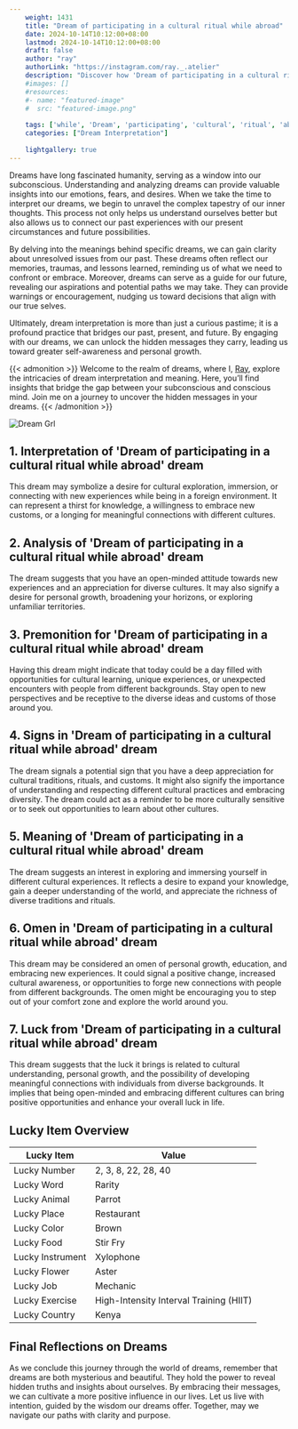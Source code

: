 ```yaml
---
    weight: 1431
    title: "Dream of participating in a cultural ritual while abroad"  # Assuming 'title' column exists
    date: 2024-10-14T10:12:00+08:00
    lastmod: 2024-10-14T10:12:00+08:00
    draft: false
    author: "ray"
    authorLink: "https://instagram.com/ray._.atelier"
    description: "Discover how 'Dream of participating in a cultural ritual while abroad' can interpret your future and uncover its significant meanings in your life."
    #images: []
    #resources:
    #- name: "featured-image"
    #  src: "featured-image.png"
    
    tags: ['while', 'Dream', 'participating', 'cultural', 'ritual', 'abroad']
    categories: ["Dream Interpretation"]
    
    lightgallery: true
---
```

    
Dreams have long fascinated humanity, serving as a window into our subconscious. Understanding and analyzing dreams can provide valuable insights into our emotions, fears, and desires. When we take the time to interpret our dreams, we begin to unravel the complex tapestry of our inner thoughts. This process not only helps us understand ourselves better but also allows us to connect our past experiences with our present circumstances and future possibilities.

By delving into the meanings behind specific dreams, we can gain clarity about unresolved issues from our past. These dreams often reflect our memories, traumas, and lessons learned, reminding us of what we need to confront or embrace. Moreover, dreams can serve as a guide for our future, revealing our aspirations and potential paths we may take. They can provide warnings or encouragement, nudging us toward decisions that align with our true selves.

Ultimately, dream interpretation is more than just a curious pastime; it is a profound practice that bridges our past, present, and future. By engaging with our dreams, we can unlock the hidden messages they carry, leading us toward greater self-awareness and personal growth.

{{< admonition >}}
Welcome to the realm of dreams, where I, [Ray](https://instagram.com/ray._.atelier), explore the intricacies of dream interpretation and meaning. Here, you’ll find insights that bridge the gap between your subconscious and conscious mind. Join me on a journey to uncover the hidden messages in your dreams.
{{< /admonition >}}

![Dream Grl](https://cdn.pixabay.com/photo/2017/11/02/03/35/gothic-2910057_1280.jpg "Dream Grl")

## 1. Interpretation of 'Dream of participating in a cultural ritual while abroad' dream

This dream may symbolize a desire for cultural exploration, immersion, or connecting with new experiences while being in a foreign environment. It can represent a thirst for knowledge, a willingness to embrace new customs, or a longing for meaningful connections with different cultures.

## 2. Analysis of 'Dream of participating in a cultural ritual while abroad' dream

The dream suggests that you have an open-minded attitude towards new experiences and an appreciation for diverse cultures. It may also signify a desire for personal growth, broadening your horizons, or exploring unfamiliar territories.

## 3. Premonition for 'Dream of participating in a cultural ritual while abroad' dream

Having this dream might indicate that today could be a day filled with opportunities for cultural learning, unique experiences, or unexpected encounters with people from different backgrounds. Stay open to new perspectives and be receptive to the diverse ideas and customs of those around you.

## 4. Signs in 'Dream of participating in a cultural ritual while abroad' dream

The dream signals a potential sign that you have a deep appreciation for cultural traditions, rituals, and customs. It might also signify the importance of understanding and respecting different cultural practices and embracing diversity. The dream could act as a reminder to be more culturally sensitive or to seek out opportunities to learn about other cultures.

## 5. Meaning of 'Dream of participating in a cultural ritual while abroad' dream

The dream suggests an interest in exploring and immersing yourself in different cultural experiences. It reflects a desire to expand your knowledge, gain a deeper understanding of the world, and appreciate the richness of diverse traditions and rituals.

## 6. Omen in 'Dream of participating in a cultural ritual while abroad' dream

This dream may be considered an omen of personal growth, education, and embracing new experiences. It could signal a positive change, increased cultural awareness, or opportunities to forge new connections with people from different backgrounds. The omen might be encouraging you to step out of your comfort zone and explore the world around you.

## 7. Luck from 'Dream of participating in a cultural ritual while abroad' dream

This dream suggests that the luck it brings is related to cultural understanding, personal growth, and the possibility of developing meaningful connections with individuals from diverse backgrounds. It implies that being open-minded and embracing different cultures can bring positive opportunities and enhance your overall luck in life.

## Lucky Item Overview
| Lucky Item          | Value              |
|---------------|--------------------|
| Lucky Number        | 2, 3, 8, 22, 28, 40  |
| Lucky Word          | Rarity |
| Lucky Animal        | Parrot |
| Lucky Place         | Restaurant     |
| Lucky Color         | Brown     |
| Lucky Food          | Stir Fry      |
| Lucky Instrument    | Xylophone |
| Lucky Flower        | Aster    |
| Lucky Job           | Mechanic       |
| Lucky Exercise      | High-Intensity Interval Training (HIIT)  |
| Lucky Country       | Kenya    |


##  Final Reflections on Dreams

As we conclude this journey through the world of dreams, remember that dreams are both mysterious and beautiful. They hold the power to reveal hidden truths and insights about ourselves. By embracing their messages, we can cultivate a more positive influence in our lives. Let us live with intention, guided by the wisdom our dreams offer. Together, may we navigate our paths with clarity and purpose.
